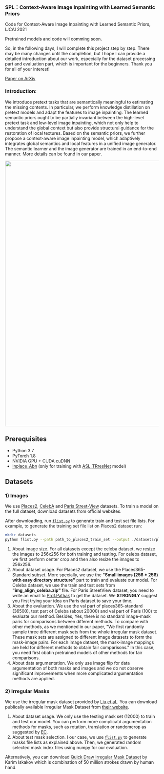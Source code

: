 ### SPL：Context-Aware Image Inpainting with Learned Semantic Priors
Code for Context-Aware Image Inpainting with Learned Semantic Priors, IJCAI 2021

Pretrained models and code will comming soon.

So, in the following days, I will complete this project step by step. There may be many changes until the completion, but I hope I can provide a detailed introduction about our work, especially for the dataset processing part and evaluation part, which is important for the beginners. Thank you for all of your interest!

[Paper on ArXiv](https://arxiv.org/abs/2106.07220)
### Introduction:
We introduce pretext tasks that are semantically meaningful to estimating the missing contents. In particular, we perform knowledge distillation on pretext models and adapt the features to image inpainting. The learned semantic priors ought to be partially invariant between the high-level pretext task and low-level image inpainting, which not only help to understand the global context but also provide structural guidance for the restoration of local textures. Based on the semantic priors, we further propose a context-aware image inpainting model, which adaptively integrates global semantics and local features in a unified image generator. The semantic learner and the image generator are trained in an end-to-end manner. More details can be found in our [paper](https://arxiv.org/abs/2106.07220).
<p align='center'>  
  <img src='https://github.com/WendongZh/SPL-Image-Inpainting-with-Semantic-Priors/blob/main/img/results.PNG' width='870'/>
</p>

## Prerequisites
- Python 3.7
- PyTorch 1.8
- NVIDIA GPU + CUDA cuDNN
- [Inplace_Abn](https://github.com/mapillary/inplace_abn) (only for training with [ASL_TRresNet](https://github.com/Alibaba-MIIL/ASL) model)

## Datasets
### 1) Images
We use [Places2](http://places2.csail.mit.edu), [CelebA](http://mmlab.ie.cuhk.edu.hk/projects/CelebA.html) and [Paris Street-View](https://github.com/pathak22/context-encoder) datasets. To train a model on the full dataset, download datasets from official websites. 

After downloading, run [`flist.py`](flist.py) to generate train and test set file lists. For example, to generate the training set file list on Places2 dataset run:
```bash
mkdir datasets
python flist.py --path path_to_places2_train_set --output ./datasets/places_train.flist
```
1) About image size. For all datasets except the celeba dataset, we resize the images to 256x256 for both training and testing. For celeba dataset, we first perform center crop and then also resize the images to 256x256.
2) About dataset usage. For Places2 dataset, we use the Places365-Standard subset. More specially, we use the **"Small images (256 * 256) with easy directory structure"** part to train and evaluate our model. For Celeba dataset, we use the train and test sets from **"img_align_celeba.zip"** file. For Paris StreetView dataset, you need to write an email to [Prof.Pathak](https://www.cs.cmu.edu/~dpathak/) to get the dataset. We **STRONGLY** suggest you first trying your idea on Paris dataset to save your time.
3) About the evaluation. We use the val part of places365-standard (36500), test part of Celeba (about 20000) and val part of Paris (100) to evaluate our method. Besides, Yes, there is no standard image-mask paris for comparisons between different methods. To compare with other methods, as we mentioned in our paper, "We first randomly sample three different mask sets from the whole irregular mask dataset. These mask sets are assigned to different image datasets to form the mask-image pairs. For each image dataset, the mask-image mappings are held for different methods to obtain fair comparisons." In this case, you need first obatin pretrained models of other methods for fair comparisons.
4) About data argumentation. We only use image flip for data argumentation of both masks and images and we do not observe significant improvements when more complicated argumentation methods are applied.

### 2) Irregular Masks
We use the irregular mask dataset provided by [Liu et al.](https://arxiv.org/abs/1804.07723). You can download publically available Irregular Mask Dataset from [their website](https://nv-adlr.github.io/publication/partialconv-inpainting).
1) About dataset usage. We only use the testing mask set (12000) to train and test our model. You can perform more complicatd argumentation methods for masks, such as rotation, translation or randomcrop as suggested by [EC](https://github.com/knazeri/edge-connect).
2) About test mask selection. I our case, we use [`flist.py`](flist.py) to generate masks file lists as explained above. Then, we generated random selected mask index files using numpy for our evaluation.

Alternatively, you can download [Quick Draw Irregular Mask Dataset](https://github.com/karfly/qd-imd) by Karim Iskakov which is combination of 50 million strokes drawn by human hand.

